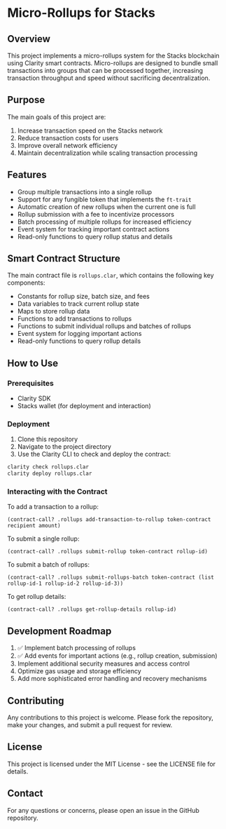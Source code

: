 # Micro-Rollups for Stacks

## Overview

This project implements a micro-rollups system for the Stacks blockchain using Clarity smart contracts. Micro-rollups are designed to bundle small transactions into groups that can be processed together, increasing transaction throughput and speed without sacrificing decentralization.

## Purpose

The main goals of this project are:

1. Increase transaction speed on the Stacks network
2. Reduce transaction costs for users
3. Improve overall network efficiency
4. Maintain decentralization while scaling transaction processing

## Features

- Group multiple transactions into a single rollup
- Support for any fungible token that implements the `ft-trait`
- Automatic creation of new rollups when the current one is full
- Rollup submission with a fee to incentivize processors
- Batch processing of multiple rollups for increased efficiency
- Event system for tracking important contract actions
- Read-only functions to query rollup status and details

## Smart Contract Structure

The main contract file is `rollups.clar`, which contains the following key components:

- Constants for rollup size, batch size, and fees
- Data variables to track current rollup state
- Maps to store rollup data
- Functions to add transactions to rollups
- Functions to submit individual rollups and batches of rollups
- Event system for logging important actions
- Read-only functions to query rollup details

## How to Use

### Prerequisites

- Clarity SDK
- Stacks wallet (for deployment and interaction)

### Deployment

1. Clone this repository
2. Navigate to the project directory
3. Use the Clarity CLI to check and deploy the contract:

```bash
clarity check rollups.clar
clarity deploy rollups.clar
```

### Interacting with the Contract

To add a transaction to a rollup:

```clarity
(contract-call? .rollups add-transaction-to-rollup token-contract recipient amount)
```

To submit a single rollup:

```clarity
(contract-call? .rollups submit-rollup token-contract rollup-id)
```

To submit a batch of rollups:

```clarity
(contract-call? .rollups submit-rollups-batch token-contract (list rollup-id-1 rollup-id-2 rollup-id-3))
```

To get rollup details:

```clarity
(contract-call? .rollups get-rollup-details rollup-id)
```

## Development Roadmap

1. ✅ Implement batch processing of rollups
2. ✅ Add events for important actions (e.g., rollup creation, submission)
3. Implement additional security measures and access control
4. Optimize gas usage and storage efficiency
5. Add more sophisticated error handling and recovery mechanisms

## Contributing

Any contributions to this project is welcome. Please fork the repository, make your changes, and submit a pull request for review.

## License

This project is licensed under the MIT License - see the LICENSE file for details.

## Contact

For any questions or concerns, please open an issue in the GitHub repository.
